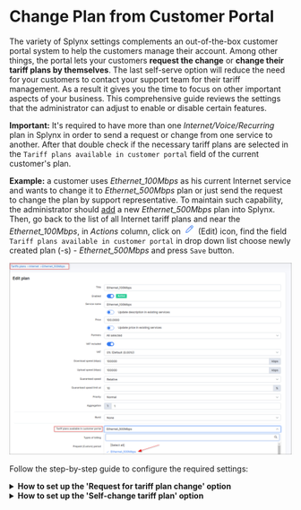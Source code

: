 Change Plan from Customer Portal
==========

The variety of Splynx settings complements an out-of-the-box customer portal system to help the customers manage their account. Among other things, the portal lets your customers **request the change** or **change their tariff plans by themselves**. The last self-serve option will reduce the need for your customers to contact your support team for their tariff management. As a result it gives you the time to focus on other important aspects of your business.
This comprehensive guide reviews the settings that the administrator can adjust to enable or disable certain features.

**Important:** It's required to have more than one *Internet/Voice/Recurring* plan in Splynx in order to send a request or change from one service to another. After that double check if the necessary tariff plans are selected in the `Tariff plans available in customer portal` field of the current customer's plan.

**Example:** a customer uses *Ethernet_100Mbps* as his current Internet service and wants to change it to *Ethernet_500Mbps* plan or just send the request to change the plan by support representative. To maintain such capability, the administrator should [add](configuring_tariff_plans/internet_plans/internet_plans.md) a new *Ethernet_500Mbps* plan into Splynx. Then, go back to the list of all Internet tariff plans and near the *Ethernet_100Mbps*, in *Actions* column, click on <icon class="image-icon">![edit](edit.png)</icon> (Edit) icon, find the field `Tariff plans available in customer portal` in drop down list choose newly created plan (-s) - *Ethernet_500Mbps* and press `Save` button.

![](img_ks_000001.png)

Follow the step-by-step guide to configure the required settings:

<details>
<summary><b>How to set up the 'Request for tariff plan change' option</b></summary>
<p markdown="1">

**Step 1**

Open `Config → Main → Portal`, click on **Per partner settings** tab, in case you use the different settings for each [Partner](administration/main/partners/partners.md), choose the necessary partner the customer is related to, otherwise use the `Default` one. Be sure that in **Menu** section, in the drop-down list of the field **Items**, the `Services` value is selected.

![](img_ks_000002.png)

**Step 2**

Scroll down and find the **Services** section, in the **Internet service** field click on drop down list and select which Internet service fields should be displayed on customer portal. The value `Request tariff plan change` must be selected. After that press `Save` at the bottom of the page.

![](img_ks_000003.png)

**Step 3**

In order to check how it works on the customer side, click on **Customers** item on the sidebar, in the **List** on the left sidebar, find the customer with *Ethernet_100Mbps* Internet plan and open the profile. On **Information** tab click on `Actions` button and in drop down list choose `Login as customer` option in order to open portal with logged customer.

![](img_ks_000004.png)

**Step 4**

On customer portal on the sidebar click on **Services** item, the active service (-s) will be visible. In *Actions* column click on <icon class="image-icon">![Change plan](change_plan.png)</icon> (Change plan) icon.

![](img_ks_000005.png)

In new window we can select the **New plan start date**, select the **New plan** (the opportunity to choose the plan is available only when in the field `Tariff plans available in customer portal` is chosen at least one additional tariff), the **Price of change** value will be set according to the parameters in [Change plan](configuration/finance/change_plan/change_plan.md) config.

![](img_ks_000006.png)

If other plans are not chosen in the drop-down list of the field `Tariff plans available in customer portal` by administrator, customer can still perform the request:

![](no_plan_chosen.png)

After you press `Request tariff plan change` button, the new window will be opened, the window will be the same as when you create the ticket. Please, write your message or add any other details in this window and press `Create` button.

![](img_ks_000007.png)

The new ticket will be created in Splynx for support team.

![](img_ks_000008.png)

**Step 5**

The support representative, using admin portal, can change the customer's service in their profile, to do that navigate to **Services** tab and click on the <icon class="image-icon">![Change plan](change_plan.png)</icon> (Change plan) icon near the required plan.

![](img_ks_000009.png)

In order to change tariff for multiple customers, please use the following guide - [Tariff Change](configuring_tariff_plans/tariff_change/tariff_change.md)

</p>
</details>



<details>
<summary><b>How to set up the 'Self-change tariff plan' option</b></summary>
<p markdown="1">


**Step 1**

Open `Config → Main → Portal`, click on **Per partner settings** tab, in case you use the different settings for each [Partner](administration/main/partners/partners.md), choose the necessary partner the customer is related to, otherwise use the `Default` one. Be sure that in **Menu** section, in the drop-down list of the field **Items**, the `Services` value is selected.

![](img_ks_000002.png)

**Step 2**

Scroll down and find the **Services** section, in the **Internet service** field click on drop down list and select which Internet service fields should be displayed on customer portal. The value `Self-change tariff plan` must be selected. After that press `Save` at the bottom of the page.

![](img_ks_000010.png)

**Step 3**

In order to check how it works on the customer side, click on **Customers** item on the sidebar, in the **List** on the left sidebar, find the customer with *Ethernet_100Mbps* Internet plan and open the profile. On **Information** tab click on `Actions` button and in drop down list choose `Login as customer` option in order to open portal with logged customer.

![](img_ks_000004.png)

**Step 4**

On customer portal on the sidebar click on **Services** item, the active service (-s) will be visible. In *Actions* column click on <icon class="image-icon">![Change plan](change_plan.png)</icon> (Change plan) icon.

![](img_ks_000005.png)

In new window we can select the **New plan** (the opportunity to choose the plan is available only when in the field `Tariff plans available in customer portal` are selected multiple ones), the **Price of change** value will be set according to the settings in [Change plan](configuration/finance/change_plan/change_plan.md).

![](img_ks_000011.png)

If other plans are not chosen in the drop-down list of the field `Tariff plans available in customer portal` by administrator, the following warning will be shown on the customer's portal:

![](no_tariffs_available.png)

After you press `Apply` button, the new service with will be added in `Pending` status. The service will be changed automatically on the date specified.

![](img_ks_000012.png)

In order to change tariff for multiple customers, please use the following guide - [Tariff Change](configuring_tariff_plans/tariff_change/tariff_change.md)

</p>
</details>
